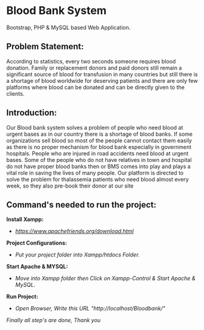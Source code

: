 # Blood Bank System
 Bootstrap, PHP & MySQL based Web Application.

## Problem Statement:
According to statistics, every two seconds someone requires blood
donation. Family or replacement donors and paid donors still remain a
significant source of blood for transfusion in many countries but still there
is a shortage of blood worldwide for deserving patients and there are only
few platforms where blood can be donated and can be directly given to the
clients.

## Introduction:
Our Blood bank system solves a problem of people who need blood at urgent
bases as in our country there is a shortage of blood banks. If some organizations
sell blood so most of the people cannot contact them easily as there is no proper
mechanism for blood bank especially in government hospitals. People who are
injured in road accidents need blood at urgent bases. Some of the people who do
not have relatives in town and hospital do not have proper blood banks then or
BMS comes into play and plays a vital role in saving the lives of many people. Our
platform is directed to solve the problem for thalassemia patients who need
blood almost every week, so they also pre-book their donor at our site

## Command's needed to run the project:

**Install Xampp:**
- *https://www.apachefriends.org/download.html*

**Project Configurations:**
- *Put your project folder into Xampp/htdocs Folder.*

**Start Apache & MYSQL:**
- *Move into Xampp folder then Click on Xampp-Control & Start Apache & MySQL.*

**Run Project:**
- *Open Browser, Write this URL "http://localhost/Bloodbank/"*

*Finally all step's are done, Thank you*
